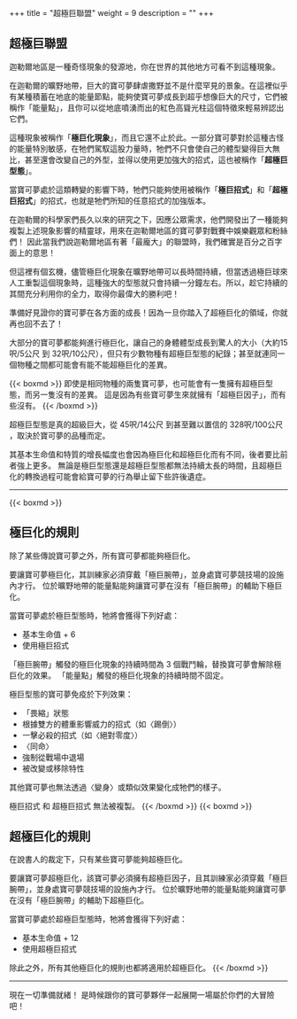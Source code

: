 +++
title = "超極巨聯盟"
weight = 9
description = ""
+++

## 超極巨聯盟

迦勒爾地區是一種奇怪現象的發源地，你在世界的其他地方可看不到這種現象。

在迦勒爾的曠野地帶，巨大的寶可夢肆虐撒野並不是什麼罕見的景象。在這裡似乎有某種積蓄在地底的能量節點，能夠使寶可夢成長到超乎想像巨大的尺寸，它們被稱作「能量點」，且你可以從地底噴湧而出的紅色高聳光柱這個特徵來輕易辨認出它們。

這種現象被稱作「**極巨化現象**」，而且它還不止於此。一部分寶可夢對於這種古怪的能量特別敏感，在牠們駕馭這股力量時，牠們不只會使自己的體型變得巨大無比，甚至還會改變自己的外型，並得以使用更加強大的招式，這也被稱作「**超極巨型態**」。

當寶可夢處於這類轉變的影響下時，牠們只能夠使用被稱作「**極巨招式**」和「**超極巨招式**」的招式，也就是牠們所知的任意招式的加強版本。

在迦勒爾的科學家們長久以來的研究之下，因應公眾需求，他們開發出了一種能夠複製上述現象影響的精靈球，用來在迦勒爾地區的寶可夢對戰賽中娛樂觀眾和粉絲們！
因此當我們說迦勒爾地區有著「最龐大」的聯盟時，我們確實是百分之百字面上的意思！

但這裡有個玄機，儘管極巨化現象在曠野地帶可以長時間持續，但當透過極巨球來人工重製這個現象時，這種強大的型態就只會持續一分鐘左右。所以，趁它持續的其間充分利用你的全力，取得你最偉大的勝利吧！

準備好見證你的寶可夢在各方面的成長！因為一旦你踏入了超極巨化的領域，你就再也回不去了！


大部分的寶可夢都能夠進行極巨化，讓自己的身體體型成長到驚人的大小（大約15呎/5公尺 到 32呎/10公尺），但只有少數物種有超極巨型態的紀錄；甚至就連同一個物種之間都可能會有能不能超極巨化的差異。


{{< boxmd >}}
即使是相同物種的兩隻寶可夢，也可能會有一隻擁有超極巨型態，而另一隻沒有的差異。
這是因為有些寶可夢生來就擁有「超極巨因子」，而有些沒有。
{{< /boxmd >}}

超極巨型態是真的超級巨大，從 45呎/14公尺 到甚至難以置信的 328呎/100公尺 ，取決於寶可夢的品種而定。

其基本生命值和特質的增長幅度也會因為極巨化和超極巨化而有不同，後者要比前者強上更多。
無論是極巨型態還是超極巨型態都無法持續太長的時間，且超極巨化的轉換過程可能會給寶可夢的行為舉止留下些許後遺症。

---

{{< boxmd >}}
## 極巨化的規則
除了某些傳說寶可夢之外，所有寶可夢都能夠極巨化。

要讓寶可夢極巨化，其訓練家必須穿戴「極巨腕帶」，並身處寶可夢競技場的設施內才行。
位於曠野地帶的能量點能夠讓寶可夢在沒有「極巨腕帶」的輔助下極巨化。


當寶可夢處於極巨型態時，牠將會獲得下列好處：
<ul class="narrowList">
  <li>基本生命值 + 6</li>
  <li>使用極巨招式</li>
</ul>

「極巨腕帶」觸發的極巨化現象的持續時間為 3 個戰鬥輪，替換寶可夢會解除極巨化的效果。
「能量點」觸發的極巨化現象的持續時間不固定。

極巨型態的寶可夢免疫於下列效果：
<ul class="narrowList">
  <li>「畏縮」狀態
  <li>根據雙方的體重影響威力的招式（如〈踢倒〉）</li>
  <li>一擊必殺的招式（如〈絕對零度〉）</li>
  <li>〈同命〉</li>
  <li>強制從戰場中退場</li>
  <li>被改變或移除特性</li>
</ul>

其他寶可夢也無法透過〈變身〉或類似效果變化成牠們的樣子。

極巨招式 和 超極巨招式 無法被複製。
{{< /boxmd >}}
{{< boxmd >}}
## 超極巨化的規則
在說書人的裁定下，只有某些寶可夢能夠超極巨化。

要讓寶可夢超極巨化，該寶可夢必須擁有超極巨因子，且其訓練家必須穿戴「極巨腕帶」，並身處寶可夢競技場的設施內才行。
位於曠野地帶的能量點能夠讓寶可夢在沒有「極巨腕帶」的輔助下超極巨化。

當寶可夢處於超極巨型態時，牠將會獲得下列好處：
<ul class="narrowList">
  <li>基本生命值 + 12</li>
  <li>使用超極巨招式</li>
</ul>

除此之外，所有其他極巨化的規則也都將適用於超極巨化。
{{< /boxmd >}}

---

現在一切準備就緒！
是時候跟你的寶可夢夥伴一起展開一場屬於你們的大冒險吧！